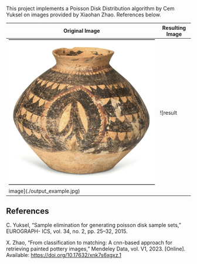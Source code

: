 This project implements a Poisson Disk Distribution algorithm by Cem
Yuksel on images provided by Xiaohan Zhao. References below.

| Original Image | Resulting Image |
| -------------- | --------------- |
| ![original image](./images/Banshan_71.jpg) | ![result
image](./output_example.jpg) |

## References

C. Yuksel, “Sample elimination for generating poisson disk sample sets,” EUROGRAPH- ICS, vol. 34, no. 2, pp. 25–32, 2015.

X. Zhao, “From classification to matching: A cnn-based approach for retrieving painted pottery images,” Mendeley Data, vol. V1, 2023. [Online]. Available: https://doi.org/10.17632/xnk7s6xgxz.1
